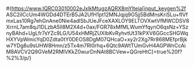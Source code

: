 #{https://www.IQRC03010002eJxlkMtugzAQRX8mYlteia[input_keygen%2f ASC2iICcUm4WGDd4DTErB5JA2UfH1pt12MNJqjq9G5jj5BdMnsKriSLu+fIVfmxLas10Rg7ehGnAne0Nie4adlSbJUeJFceXAXLOY9ELTOVXwtVfMWCDSV8XrrnL7am8qJ1DLzbA5ll8M2X4d+0ax/FGR78xMfMLWumYfqynO6qsNz+YSznyBAhd+UgLfr7sYZc9LG/U54xHMRjZUXIbKvRyhvtUt31kPXV6GGccSHGWqHXYVpWmicYqD0Zdta0tY0DEOS8DgM07QHcaO+xy2r2Xg7Rr868MEfprBjkw7YDg8u9sUHW8Hmn/z5Tx4m7RI0rhq+6Qtc9AWtTUmGvH4AGPWnCcAiM8AVCV2Q9GVeM2RMlVKkZ0wurDnNAt8BCVew+QGreHtC]=true%20f?%2%3/p/}
